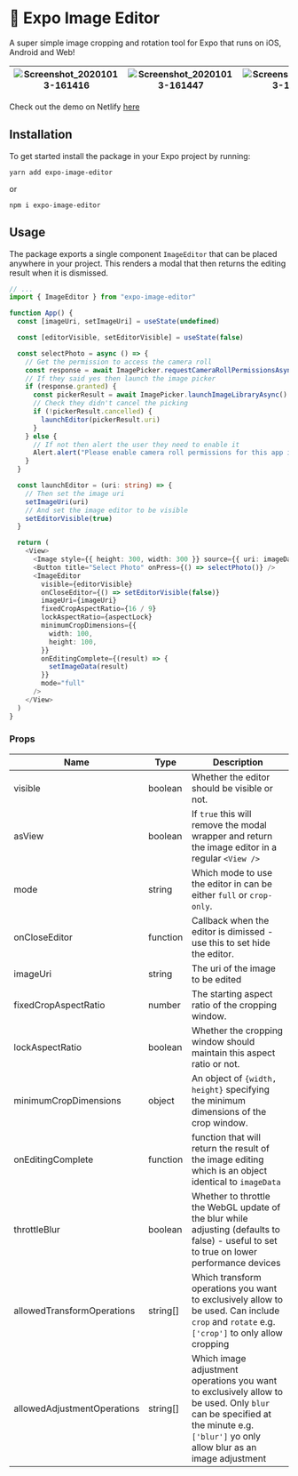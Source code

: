 # 🌁 Expo Image Editor

A super simple image cropping and rotation tool for Expo that runs on iOS, Android and Web!

| ![Screenshot_20201013-161416](https://user-images.githubusercontent.com/31568400/95880744-c0ac9980-0d6f-11eb-8610-73d291f1013b.jpg) | ![Screenshot_20201013-161447](https://user-images.githubusercontent.com/31568400/95880752-c2765d00-0d6f-11eb-8345-ca7420fabf9b.jpg) | ![Screenshot_20201013-161347](https://user-images.githubusercontent.com/31568400/95880755-c30ef380-0d6f-11eb-9567-4eaf188a18d6.jpg) |
| ----------------------------------------------------------------------------------------------------------------------------------- | ----------------------------------------------------------------------------------------------------------------------------------- | ----------------------------------------------------------------------------------------------------------------------------------- |

Check out the demo on Netlify <a href="https://expo-image-cropping.netlify.app/">here</a>

## Installation

To get started install the package in your Expo project by running:

```
yarn add expo-image-editor
```

or

```
npm i expo-image-editor
```

## Usage

The package exports a single component `ImageEditor` that can be placed anywhere in your project. This renders a modal that then returns the editing result when it is dismissed.

```typescript
// ...
import { ImageEditor } from "expo-image-editor"

function App() {
  const [imageUri, setImageUri] = useState(undefined)

  const [editorVisible, setEditorVisible] = useState(false)

  const selectPhoto = async () => {
    // Get the permission to access the camera roll
    const response = await ImagePicker.requestCameraRollPermissionsAsync()
    // If they said yes then launch the image picker
    if (response.granted) {
      const pickerResult = await ImagePicker.launchImageLibraryAsync()
      // Check they didn't cancel the picking
      if (!pickerResult.cancelled) {
        launchEditor(pickerResult.uri)
      }
    } else {
      // If not then alert the user they need to enable it
      Alert.alert("Please enable camera roll permissions for this app in your settings.")
    }
  }

  const launchEditor = (uri: string) => {
    // Then set the image uri
    setImageUri(uri)
    // And set the image editor to be visible
    setEditorVisible(true)
  }

  return (
    <View>
      <Image style={{ height: 300, width: 300 }} source={{ uri: imageData.uri }} />
      <Button title="Select Photo" onPress={() => selectPhoto()} />
      <ImageEditor
        visible={editorVisible}
        onCloseEditor={() => setEditorVisible(false)}
        imageUri={imageUri}
        fixedCropAspectRatio={16 / 9}
        lockAspectRatio={aspectLock}
        minimumCropDimensions={{
          width: 100,
          height: 100,
        }}
        onEditingComplete={(result) => {
          setImageData(result)
        }}
        mode="full"
      />
    </View>
  )
}
```

### Props

| Name                        | Type     | Description                                                                                                                                                                      |
| --------------------------- | -------- | -------------------------------------------------------------------------------------------------------------------------------------------------------------------------------- |
| visible                     | boolean  | Whether the editor should be visible or not.                                                                                                                                     |
| asView                      | boolean  | If `true` this will remove the modal wrapper and return the image editor in a regular `<View />`                                                                                 |
| mode                        | string   | Which mode to use the editor in can be either `full` or `crop-only`.                                                                                                             |
| onCloseEditor               | function | Callback when the editor is dimissed - use this to set hide the editor.                                                                                                          |
| imageUri                    | string   | The uri of the image to be edited                                                                                                                                                |
| fixedCropAspectRatio        | number   | The starting aspect ratio of the cropping window.                                                                                                                                |
| lockAspectRatio             | boolean  | Whether the cropping window should maintain this aspect ratio or not.                                                                                                            |
| minimumCropDimensions       | object   | An object of `{width, height}` specifying the minimum dimensions of the crop window.                                                                                             |
| onEditingComplete           | function | function that will return the result of the image editing which is an object identical to `imageData`                                                                            |
| throttleBlur                | boolean  | Whether to throttle the WebGL update of the blur while adjusting (defaults to false) - useful to set to true on lower performance devices                                        |
| allowedTransformOperations  | string[] | Which transform operations you want to exclusively allow to be used. Can include `crop` and `rotate` e.g. `['crop']` to only allow cropping                                      |
| allowedAdjustmentOperations | string[] | Which image adjustment operations you want to exclusively allow to be used. Only `blur` can be specified at the minute e.g. `['blur']` yo only allow blur as an image adjustment |
